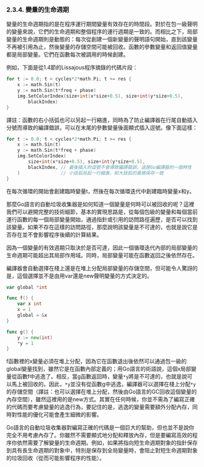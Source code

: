 ### 2.3.4. 變量的生命週期

變量的生命週期指的是在程序運行期間變量有效存在的時間段。對於在包一級聲明的變量來說，它們的生命週期和整個程序的運行週期是一致的。而相比之下，局部變量的生命週期則是動態的：每次從創建一個新變量的聲明語句開始，直到該變量不再被引用為止，然後變量的存儲空間可能被回收。函數的參數變量和返回值變量都是局部變量。它們在函數每次被調用的時候創建。

例如，下面是從1.4節的Lissajous程序摘錄的代碼片段：

```Go
for t := 0.0; t < cycles*2*math.Pi; t += res {
	x := math.Sin(t)
	y := math.Sin(t*freq + phase)
	img.SetColorIndex(size+int(x*size+0.5), size+int(y*size+0.5),
		blackIndex)
}
```

譯註：函數的右小括弧也可以另起一行縮進，同時為了防止編譯器在行尾自動插入分號而導致的編譯錯誤，可以在末尾的參數變量後面顯式插入逗號。像下面這樣：

```Go
for t := 0.0; t < cycles*2*math.Pi; t += res {
	x := math.Sin(t)
	y := math.Sin(t*freq + phase)
	img.SetColorIndex(
		size+int(x*size+0.5), size+int(y*size+0.5),
		blackIndex, // 最後插入的逗號不會導致編譯錯誤，這是Go編譯器的一個特性
	)               // 小括弧另起一行縮進，和大括弧的風格保存一致
}
```

在每次循環的開始會創建臨時變量t，然後在每次循環迭代中創建臨時變量x和y。

那麼Go語言的自動垃圾收集器是如何知道一個變量是何時可以被回收的呢？這裡我們可以避開完整的技術細節，基本的實現思路是，從每個包級的變量和每個當前運行函數的每一個局部變量開始，通過指針或引用的訪問路徑遍歷，是否可以找到該變量。如果不存在這樣的訪問路徑，那麼說明該變量是不可達的，也就是說它是否存在並不會影響程序後續的計算結果。

因為一個變量的有效週期只取決於是否可達，因此一個循環迭代內部的局部變量的生命週期可能超出其局部作用域。同時，局部變量可能在函數返回之後依然存在。

編譯器會自動選擇在棧上還是在堆上分配局部變量的存儲空間，但可能令人驚訝的是，這個選擇並不是由用var還是new聲明變量的方式決定的。

```Go
var global *int

func f() {
	var x int
	x = 1
	global = &x
}

func g() {
	y := new(int)
	*y = 1
}
```

f函數裡的x變量必須在堆上分配，因為它在函數退出後依然可以通過包一級的global變量找到，雖然它是在函數內部定義的；用Go語言的術語說，這個x局部變量從函數f中逃逸了。相反，當g函數返回時，變量`*y`將是不可達的，也就是說可以馬上被回收的。因此，`*y`並沒有從函數g中逃逸，編譯器可以選擇在棧上分配`*y`的存儲空間（譯註：也可以選擇在堆上分配，然後由Go語言的GC回收這個變量的內存空間），雖然這裡用的是new方式。其實在任何時候，你並不需為了編寫正確的代碼而要考慮變量的逃逸行為，要記住的是，逃逸的變量需要額外分配內存，同時對性能的優化可能會產生細微的影響。

Go語言的自動垃圾收集器對編寫正確的代碼是一個巨大的幫助，但也並不是說你完全不用考慮內存了。你雖然不需要顯式地分配和釋放內存，但是要編寫高效的程序你依然需要了解變量的生命週期。例如，如果將指向短生命週期對象的指針保存到具有長生命週期的對象中，特別是保存到全局變量時，會阻止對短生命週期對象的垃圾回收（從而可能影響程序的性能）。
